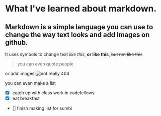 # What I've learned about markdown.

## Markdown is a simple language you can use to change the way text looks and add images on github.
It uses symbols to change text *like this*, **or like this**, ~~but not like this~~ 
>you can even quote people

or add images
![not really 404](https://images.unsplash.com/photo-1584824486516-0555a07fc511?ixlib=rb-1.2.1&ixid=eyJhcHBfaWQiOjEyMDd9&auto=format&fit=crop&w=1350&q=80)

you can even make a list
- [x] catch up with class work in codefellows
- [X] eat breakfast
- [] finish making list for sumbi
